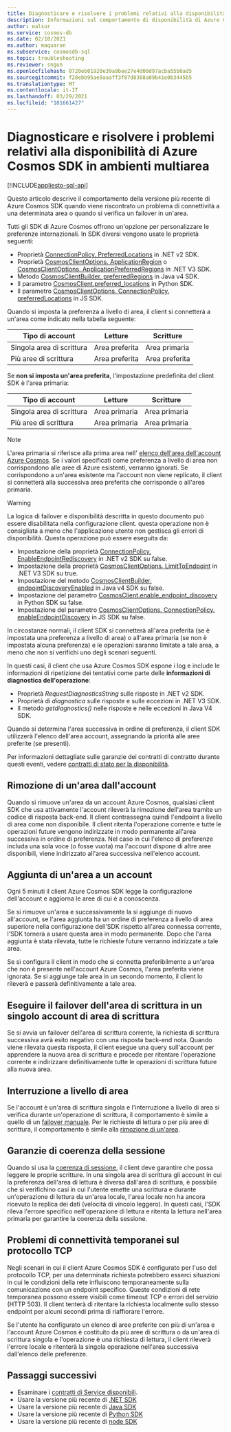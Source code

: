 ```yaml
---
title: Diagnosticare e risolvere i problemi relativi alla disponibilità di Azure Cosmos SDK in ambienti multiarea
description: Informazioni sul comportamento di disponibilità di Azure Cosmos SDK quando si opera in ambienti con più aree.
author: ealsur
ms.service: cosmos-db
ms.date: 02/18/2021
ms.author: maquaran
ms.subservice: cosmosdb-sql
ms.topic: troubleshooting
ms.reviewer: sngun
ms.openlocfilehash: 0720eb01920e39a9bee27e4d00d97acba55b0ad5
ms.sourcegitcommit: f28ebb95ae9aaaff3f87d8388a09b41e0b3445b5
ms.translationtype: MT
ms.contentlocale: it-IT
ms.lasthandoff: 03/29/2021
ms.locfileid: "101661427"
---
```

# <a name="diagnose-and-troubleshoot-the-availability-of-azure-cosmos-sdks-in-multiregional-environments"></a>Diagnosticare e risolvere i problemi relativi alla disponibilità di Azure Cosmos SDK in ambienti multiarea
[!INCLUDE[appliesto-sql-api](includes/appliesto-sql-api.md)]

Questo articolo descrive il comportamento della versione più recente di Azure Cosmos SDK quando viene riscontrato un problema di connettività a una determinata area o quando si verifica un failover in un'area.

Tutti gli SDK di Azure Cosmos offrono un'opzione per personalizzare le preferenze internazionali. In SDK diversi vengono usate le proprietà seguenti:

* Proprietà [ConnectionPolicy. PreferredLocations](/dotnet/api/microsoft.azure.documents.client.connectionpolicy.preferredlocations) in .NET v2 SDK.
* Proprietà [CosmosClientOptions. ApplicationRegion](/dotnet/api/microsoft.azure.cosmos.cosmosclientoptions.applicationregion) o [CosmosClientOptions. ApplicationPreferredRegions](/dotnet/api/microsoft.azure.cosmos.cosmosclientoptions.applicationpreferredregions) in .NET V3 SDK.
* Metodo [CosmosClientBuilder. preferredRegions](/java/api/com.azure.cosmos.cosmosclientbuilder.preferredregions) in Java v4 SDK.
* Il parametro [CosmosClient.preferred_locations](/python/api/azure-cosmos/azure.cosmos.cosmos_client.cosmosclient) in Python SDK.
* Il parametro [CosmosClientOptions. ConnectionPolicy. preferredLocations](/javascript/api/@azure/cosmos/connectionpolicy#preferredlocations) in JS SDK.

Quando si imposta la preferenza a livello di area, il client si connetterà a un'area come indicato nella tabella seguente:

|Tipo di account |Letture |Scritture |
|------------------------|--|--|
| Singola area di scrittura | Area preferita | Area primaria  |
| Più aree di scrittura | Area preferita | Area preferita  |

Se **non si imposta un'area preferita**, l'impostazione predefinita del client SDK è l'area primaria:

|Tipo di account |Letture |Scritture |
|------------------------|--|--|
| Singola area di scrittura | Area primaria | Area primaria |
| Più aree di scrittura | Area primaria  | Area primaria  |

> [!NOTE]
> L'area primaria si riferisce alla prima area nell' [elenco dell'area dell'account Azure Cosmos](distribute-data-globally.md).
> Se i valori specificati come preferenza a livello di area non corrispondono alle aree di Azure esistenti, verranno ignorati. Se corrispondono a un'area esistente ma l'account non viene replicato, il client si connetterà alla successiva area preferita che corrisponde o all'area primaria.

> [!WARNING]
> La logica di failover e disponibilità descritta in questo documento può essere disabilitata nella configurazione client. questa operazione non è consigliata a meno che l'applicazione utente non gestisca gli errori di disponibilità. Questa operazione può essere eseguita da:
>
> * Impostazione della proprietà [ConnectionPolicy. EnableEndpointRediscovery](/dotnet/api/microsoft.azure.documents.client.connectionpolicy.enableendpointdiscovery) in .NET v2 SDK su false.
> * Impostazione della proprietà [CosmosClientOptions. LimitToEndpoint](/dotnet/api/microsoft.azure.cosmos.cosmosclientoptions.limittoendpoint) in .NET V3 SDK su true.
> * Impostazione del metodo [CosmosClientBuilder. endpointDiscoveryEnabled](/java/api/com.azure.cosmos.cosmosclientbuilder.endpointdiscoveryenabled) in Java v4 SDK su false.
> * Impostazione del parametro [CosmosClient.enable_endpoint_discovery](/python/api/azure-cosmos/azure.cosmos.cosmos_client.cosmosclient) in Python SDK su false.
> * Impostazione del parametro [CosmosClientOptions. ConnectionPolicy. enableEndpointDiscovery](/javascript/api/@azure/cosmos/connectionpolicy#enableEndpointDiscovery) in JS SDK su false.

In circostanze normali, il client SDK si connetterà all'area preferita (se è impostata una preferenza a livello di area) o all'area primaria (se non è impostata alcuna preferenza) e le operazioni saranno limitate a tale area, a meno che non si verifichi uno degli scenari seguenti.

In questi casi, il client che usa Azure Cosmos SDK espone i log e include le informazioni di ripetizione dei tentativi come parte delle **informazioni di diagnostica dell'operazione**:

* Proprietà *RequestDiagnosticsString* sulle risposte in .NET v2 SDK.
* Proprietà di *diagnostica* sulle risposte e sulle eccezioni in .NET V3 SDK.
* Il metodo *getdiagnostics()* nelle risposte e nelle eccezioni in Java V4 SDK.

Quando si determina l'area successiva in ordine di preferenza, il client SDK utilizzerà l'elenco dell'area account, assegnando la priorità alle aree preferite (se presenti).

Per informazioni dettagliate sulle garanzie dei contratti di contratto durante questi eventi, vedere [contratti di stato per la disponibilità](high-availability.md#slas-for-availability).

## <a name="removing-a-region-from-the-account"></a><a id="remove-region"></a>Rimozione di un'area dall'account

Quando si rimuove un'area da un account Azure Cosmos, qualsiasi client SDK che usa attivamente l'account rileverà la rimozione dell'area tramite un codice di risposta back-end. Il client contrassegna quindi l'endpoint a livello di area come non disponibile. Il client ritenta l'operazione corrente e tutte le operazioni future vengono indirizzate in modo permanente all'area successiva in ordine di preferenza. Nel caso in cui l'elenco di preferenze includa una sola voce (o fosse vuota) ma l'account dispone di altre aree disponibili, viene indirizzato all'area successiva nell'elenco account.

## <a name="adding-a-region-to-an-account"></a>Aggiunta di un'area a un account

Ogni 5 minuti il client Azure Cosmos SDK legge la configurazione dell'account e aggiorna le aree di cui è a conoscenza.

Se si rimuove un'area e successivamente la si aggiunge di nuovo all'account, se l'area aggiunta ha un ordine di preferenza a livello di area superiore nella configurazione dell'SDK rispetto all'area connessa corrente, l'SDK tornerà a usare questa area in modo permanente. Dopo che l'area aggiunta è stata rilevata, tutte le richieste future verranno indirizzate a tale area.

Se si configura il client in modo che si connetta preferibilmente a un'area che non è presente nell'account Azure Cosmos, l'area preferita viene ignorata. Se si aggiunge tale area in un secondo momento, il client lo rileverà e passerà definitivamente a tale area.

## <a name="fail-over-the-write-region-in-a-single-write-region-account"></a><a id="manual-failover-single-region"></a>Eseguire il failover dell'area di scrittura in un singolo account di area di scrittura

Se si avvia un failover dell'area di scrittura corrente, la richiesta di scrittura successiva avrà esito negativo con una risposta back-end nota. Quando viene rilevata questa risposta, il client esegue una query sull'account per apprendere la nuova area di scrittura e procede per ritentare l'operazione corrente e indirizzare definitivamente tutte le operazioni di scrittura future alla nuova area.

## <a name="regional-outage"></a>Interruzione a livello di area

Se l'account è un'area di scrittura singola e l'interruzione a livello di area si verifica durante un'operazione di scrittura, il comportamento è simile a quello di un [failover manuale](#manual-failover-single-region). Per le richieste di lettura o per più aree di scrittura, il comportamento è simile alla [rimozione di un'area](#remove-region).

## <a name="session-consistency-guarantees"></a>Garanzie di coerenza della sessione

Quando si usa la [coerenza di sessione](consistency-levels.md#guarantees-associated-with-consistency-levels), il client deve garantire che possa leggere le proprie scritture. In una singola area di scrittura gli account in cui la preferenza dell'area di lettura è diversa dall'area di scrittura, è possibile che si verifichino casi in cui l'utente emette una scrittura e durante un'operazione di lettura da un'area locale, l'area locale non ha ancora ricevuto la replica dei dati (velocità di vincolo leggero). In questi casi, l'SDK rileva l'errore specifico nell'operazione di lettura e ritenta la lettura nell'area primaria per garantire la coerenza della sessione.

## <a name="transient-connectivity-issues-on-tcp-protocol"></a>Problemi di connettività temporanei sul protocollo TCP

Negli scenari in cui il client Azure Cosmos SDK è configurato per l'uso del protocollo TCP, per una determinata richiesta potrebbero esserci situazioni in cui le condizioni della rete influiscono temporaneamente sulla comunicazione con un endpoint specifico. Queste condizioni di rete temporanea possono essere visibili come timeout TCP e errori del servizio (HTTP 503). Il client tenterà di ritentare la richiesta localmente sullo stesso endpoint per alcuni secondi prima di riaffiorare l'errore.

Se l'utente ha configurato un elenco di aree preferite con più di un'area e l'account Azure Cosmos è costituito da più aree di scrittura o da un'area di scrittura singola e l'operazione è una richiesta di lettura, il client rileverà l'errore locale e ritenterà la singola operazione nell'area successiva dall'elenco delle preferenze.

## <a name="next-steps"></a>Passaggi successivi

* Esaminare i [contratti di Service disponibili](high-availability.md#slas-for-availability).
* Usare la versione più recente di [.NET SDK](sql-api-sdk-dotnet-standard.md)
* Usare la versione più recente di [Java SDK](sql-api-sdk-java-v4.md)
* Usare la versione più recente di [Python SDK](sql-api-sdk-python.md)
* Usare la versione più recente di [node SDK](sql-api-sdk-node.md)
